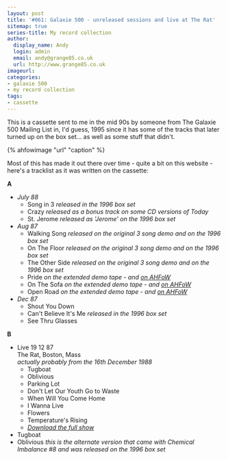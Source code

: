 ```yaml
---
layout: post
title: '#061: Galaxie 500 - unreleased sessions and live at The Rat'
sitemap: true
series-title: My record collection 
author:
  display_name: Andy
  login: admin
  email: andy@grange85.co.uk
  url: http://www.grange85.co.uk
imageurl:
categories:
- galaxie 500
- my record collection
tags:
- cassette
---
```

This is a cassette sent to me in the mid 90s by someone from The Galaxie 500 Mailing List in, I'd guess, 1995 since it has some of the tracks that later turned up on the box set... as well as some stuff that didn't.

{% ahfowimage "url" "caption" %}

Most of this has made it out there over time - quite a bit on this website - here's a tracklist as it was written on the cassette:

**A**
 - _July 88_
    - Song in 3 _released in the 1996 box set_
    - Crazy _released as a bonus track on some CD versions of Today_
    - St. Jerome _released as 'Jerome' on the 1996 box set_
 - _Aug 87_
    - Walking Song _released on the original 3 song demo and on the 1996 box set_
    - On The Floor  _released on the original 3 song demo and on the 1996 box set_
    - The Other Side  _released on the original 3 song demo and on the 1996 box set_
    - Pride _on the extended demo tape - and [on AHFoW](/2011/09/23/audio-friday-recycling-galaxie-500-the-extended-demo-tape/)_
    - On The Sofa _on the extended demo tape - and [on AHFoW](/2011/09/23/audio-friday-recycling-galaxie-500-the-extended-demo-tape/)_
    - Open Road _on the extended demo tape - and [on AHFoW](/2011/09/23/audio-friday-recycling-galaxie-500-the-extended-demo-tape/)_
 - _Dec 87_
    - Shout You Down
    - Can't Believe It's Me _released in the 1996 box set_
    - See Thru Glasses

**B**
 - Live 19 12 87  
   The Rat, Boston, Mass  
   _actually probably from the 16th December 1988_
     - Tugboat
     - Oblivious
     - Parking Lot
     - Don't Let Our Youth Go to Waste
     - When Will You Come Home
     - I Wanna Live
     - Flowers
     - Temperature's Rising
     - _[Download the full show](/database/galaxie-500/shows/galaxie-500-1988-12-16-rat-boston-ma-usa/)_
  - Tugboat 
  - Oblivious _this is the alternate version that came with Chemical Imbalance #8 and was released on the 1996 box set_


